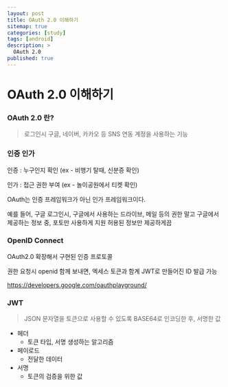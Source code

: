 ```yaml
---
layout: post
title: OAuth 2.0 이해하기
sitemap: true
categories: [study]
tags: [android]
description: >
  OAuth 2.0 
published: true
---
```


# OAuth 2.0 이해하기

### OAuth 2.0 란?
> 로그인시 구글, 네이버, 카카오 등 SNS 연동 계정을 사용하는 기능

### 인증 인가
인증 : 누구인지 확인 (ex - 비행기 탈때, 신분증 확인)

인가 : 접근 권한 부여 (ex - 놀이공원에서 티켓 확인)

OAuth는 인증 프레임워크가 아닌 인가 프레임워크이다. 

예를 들어, 
구글 로그인시, 구글에서 사용하는 드라이브, 메일 등의 권한 말고
구글에서 제공하는 정보 중, 포토만 사용하게 지원
허용된 정보만 제공하게끔 

### OpenID Connect 
OAuth2.0 확장해서 구현된 인증 프로토콜

권한 요청시 openid 함께 보내면, 엑세스 토큰과 함계 JWT로 만들어진 ID 발급 가능 

https://developers.google.com/oauthplayground/

### JWT 
> JSON 문자열을 토큰으로 사용할 수 있도록 BASE64로 인코딩한 후, 서명한 값

- 헤더
  - 토큰 타입, 서명 생성하는 알고리즘 
- 페이로드
  - 전달한 데이터
- 서명
  - 토큰의 검증을 위한 값